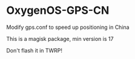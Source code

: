 # OxygenOS-GPS-CN
Modify gps.conf to speed up positioning in China

This is a magisk package, min version is 17

Don't flash it in TWRP!
